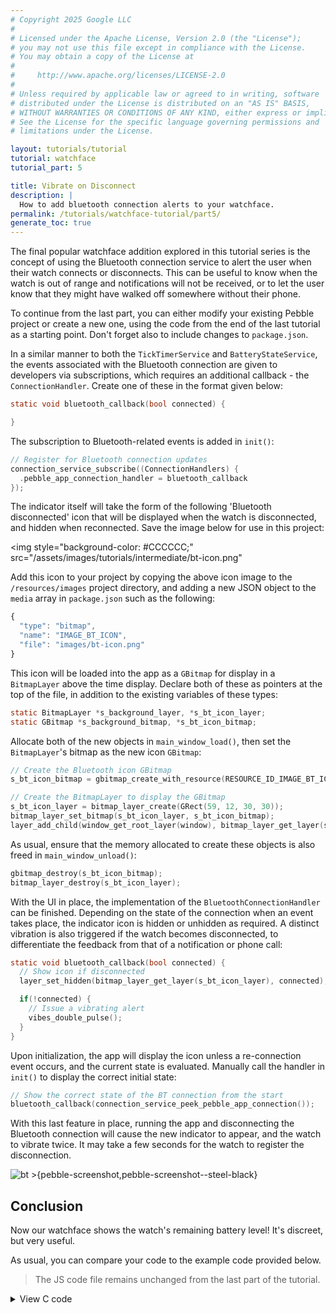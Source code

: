 ```yaml
---
# Copyright 2025 Google LLC
#
# Licensed under the Apache License, Version 2.0 (the "License");
# you may not use this file except in compliance with the License.
# You may obtain a copy of the License at
#
#     http://www.apache.org/licenses/LICENSE-2.0
#
# Unless required by applicable law or agreed to in writing, software
# distributed under the License is distributed on an "AS IS" BASIS,
# WITHOUT WARRANTIES OR CONDITIONS OF ANY KIND, either express or implied.
# See the License for the specific language governing permissions and
# limitations under the License.

layout: tutorials/tutorial
tutorial: watchface
tutorial_part: 5

title: Vibrate on Disconnect
description: |
  How to add bluetooth connection alerts to your watchface.
permalink: /tutorials/watchface-tutorial/part5/
generate_toc: true
---
```


The final popular watchface addition explored in this tutorial series
is the concept of using the Bluetooth connection service to alert the user
when their watch connects or disconnects. This can be useful to know when the
watch is out of range and notifications will not be received, or to let the user
know that they might have walked off somewhere without their phone.

To continue from the last part, you can either modify your existing Pebble
project or create a new one, using the code from the end of the last tutorial
as a starting point. Don't forget also to include changes to `package.json`.

In a similar manner to both the ``TickTimerService`` and
``BatteryStateService``, the events associated with the Bluetooth connection are
given to developers via subscriptions, which requires an additional callback -
the ``ConnectionHandler``. Create one of these in the format given below:

```c
static void bluetooth_callback(bool connected) {

}
```

The subscription to Bluetooth-related events is added in `init()`:

```c
// Register for Bluetooth connection updates
connection_service_subscribe((ConnectionHandlers) {
  .pebble_app_connection_handler = bluetooth_callback
});
```

The indicator itself will take the form of the following 'Bluetooth
disconnected' icon that will be displayed when the watch is disconnected, and
hidden when reconnected. Save the image below for use in this project:

<img style="background-color: #CCCCCC;" src="/assets/images/tutorials/intermediate/bt-icon.png"</img>

Add this icon to your project by copying the above icon image to the
`/resources/images` project directory, and adding a new JSON object to the
`media` array in `package.json` such as the following:

```js
{
  "type": "bitmap",
  "name": "IMAGE_BT_ICON",
  "file": "images/bt-icon.png"
}
```

This icon will be loaded into the app as a ``GBitmap`` for display in a
``BitmapLayer`` above the time display. Declare both of these as pointers at the
top of the file, in addition to the existing variables of these types:

```c
static BitmapLayer *s_background_layer, *s_bt_icon_layer;
static GBitmap *s_background_bitmap, *s_bt_icon_bitmap;
```

Allocate both of the new objects in `main_window_load()`, then set the
``BitmapLayer``'s bitmap as the new icon ``GBitmap``:

```c
// Create the Bluetooth icon GBitmap
s_bt_icon_bitmap = gbitmap_create_with_resource(RESOURCE_ID_IMAGE_BT_ICON);

// Create the BitmapLayer to display the GBitmap
s_bt_icon_layer = bitmap_layer_create(GRect(59, 12, 30, 30));
bitmap_layer_set_bitmap(s_bt_icon_layer, s_bt_icon_bitmap);
layer_add_child(window_get_root_layer(window), bitmap_layer_get_layer(s_bt_icon_layer));
```

As usual, ensure that the memory allocated to create these objects is also freed
in `main_window_unload()`:

```c
gbitmap_destroy(s_bt_icon_bitmap);
bitmap_layer_destroy(s_bt_icon_layer);
```

With the UI in place, the implementation of the ``BluetoothConnectionHandler``
can be finished. Depending on the state of the connection when an event takes
place, the indicator icon is hidden or unhidden as required. A distinct
vibration is also triggered if the watch becomes disconnected, to differentiate
the feedback from that of a notification or phone call:

```c
static void bluetooth_callback(bool connected) {
  // Show icon if disconnected
  layer_set_hidden(bitmap_layer_get_layer(s_bt_icon_layer), connected);

  if(!connected) {
    // Issue a vibrating alert
    vibes_double_pulse();
  }
}
```

Upon initialization, the app will display the icon unless a re-connection event
occurs, and the current state is evaluated. Manually call the handler in
`init()` to display the correct initial state:

```c
// Show the correct state of the BT connection from the start
bluetooth_callback(connection_service_peek_pebble_app_connection());
```

With this last feature in place, running the app and disconnecting the Bluetooth
connection will cause the new indicator to appear, and the watch to vibrate
twice. It may take a few seconds for the watch to register the disconnection.

![bt >{pebble-screenshot,pebble-screenshot--steel-black}](/images/tutorials/intermediate/bt.png)


## Conclusion

Now our watchface shows the watch's remaining battery level! It's discreet,
but very useful.

As usual, you can compare your code to the example code provided below.

> The JS code file remains unchanged from the last part of the tutorial.

<details>
<summary>View C code</summary>
{% markdown %}
```c
#include <pebble.h>

static Window *s_main_window;
static TextLayer *s_time_layer;
static BitmapLayer *s_background_layer, *s_bt_icon_layer;
static TextLayer *s_weather_layer;
static Layer *s_battery_layer;

static GFont s_time_font;
static GFont s_weather_font;
static GBitmap *s_background_bitmap, *s_bt_icon_bitmap;

static int s_battery_level;

static void update_time() {
  // Get a tm structure
  time_t temp = time(NULL);
  struct tm *tick_time = localtime(&temp);

  // Write the current hours and minutes into a buffer
  static char s_buffer[8];
  strftime(s_buffer, sizeof(s_buffer), clock_is_24h_style() ?
                                          "%H:%M" : "%I:%M", tick_time);

  // Display this time on the TextLayer
  text_layer_set_text(s_time_layer, s_buffer);
}

static void battery_update_proc(Layer *layer, GContext *ctx) {
  GRect bounds = layer_get_bounds(layer);

  // Find the width of the bar (total width = 114px)
  int width = (s_battery_level * 114) / 100;

  // Draw the background
  graphics_context_set_fill_color(ctx, GColorBlack);
  graphics_fill_rect(ctx, bounds, 0, GCornerNone);

  // Draw the bar
  graphics_context_set_fill_color(ctx, GColorWhite);
  graphics_fill_rect(ctx, GRect(0, 0, width, bounds.size.h), 0, GCornerNone);
}

static void main_window_load(Window *window) {
  // Get information about the Window
  Layer *window_layer = window_get_root_layer(window);
  GRect bounds = layer_get_bounds(window_layer);

  // Create GBitmap
  s_background_bitmap = gbitmap_create_with_resource(RESOURCE_ID_IMAGE_BACKGROUND);

  // Create BitmapLayer to display the GBitmap
  s_background_layer = bitmap_layer_create(bounds);
  bitmap_layer_set_bitmap(s_background_layer, s_background_bitmap);
  layer_add_child(window_layer, bitmap_layer_get_layer(s_background_layer));

  // Create GFont
  s_time_font = fonts_load_custom_font(resource_get_handle(RESOURCE_ID_FONT_PERFECT_DOS_48));

  // Create the TextLayer with specific bounds
  s_time_layer = text_layer_create(
      GRect(0, PBL_IF_ROUND_ELSE(58, 52), bounds.size.w, 50));
  text_layer_set_background_color(s_time_layer, GColorClear);
  text_layer_set_text_color(s_time_layer, GColorBlack);
  text_layer_set_text(s_time_layer, "00:00");
  text_layer_set_font(s_time_layer, fonts_get_system_font(FONT_KEY_BITHAM_42_BOLD));
  text_layer_set_text_alignment(s_time_layer, GTextAlignmentCenter);
  text_layer_set_font(s_time_layer, s_time_font);
  layer_add_child(window_layer, text_layer_get_layer(s_time_layer));

  // Create weather Layer
  s_weather_layer = text_layer_create(
      GRect(0, PBL_IF_ROUND_ELSE(125, 120), bounds.size.w, 25));
  text_layer_set_background_color(s_weather_layer, GColorClear);
  text_layer_set_text_color(s_weather_layer, GColorWhite);
  text_layer_set_text_alignment(s_weather_layer, GTextAlignmentCenter);
  text_layer_set_text(s_weather_layer, "Loading...");

  // Create second custom font, apply it and add to Window
  s_weather_font = fonts_load_custom_font(resource_get_handle(RESOURCE_ID_FONT_PERFECT_DOS_20));
  text_layer_set_font(s_weather_layer, s_weather_font);
  layer_add_child(window_get_root_layer(window), text_layer_get_layer(s_weather_layer));

  // Create battery meter Layer
  s_battery_layer = layer_create(GRect(14, 53, 115, 2));
  layer_set_update_proc(s_battery_layer, battery_update_proc);
  layer_add_child(window_get_root_layer(window), s_battery_layer);

  // Create the Bluetooth icon GBitmap
  s_bt_icon_bitmap = gbitmap_create_with_resource(RESOURCE_ID_IMAGE_BT_ICON);

  // Create the BitmapLayer to display the GBitmap
  s_bt_icon_layer = bitmap_layer_create(GRect(59, 12, 30, 30));
  bitmap_layer_set_bitmap(s_bt_icon_layer, s_bt_icon_bitmap);
  layer_add_child(window_get_root_layer(window), bitmap_layer_get_layer(s_bt_icon_layer));
}

static void main_window_unload(Window *window) {
  text_layer_destroy(s_time_layer);
  bitmap_layer_destroy(s_background_layer);
  bitmap_layer_destroy(s_bt_icon_layer);
  text_layer_destroy(s_weather_layer);
  layer_destroy(s_battery_layer);

  fonts_unload_custom_font(s_weather_font);
  fonts_unload_custom_font(s_time_font);

  gbitmap_destroy(s_background_bitmap);
  gbitmap_destroy(s_bt_icon_bitmap);
}

static void tick_handler(struct tm *tick_time, TimeUnits units_changed) {
  update_time();

  // Get weather update every 30 minutes
  if (tick_time->tm_min % 30 == 0) {
    // Begin dictionary
    DictionaryIterator *iter;
    app_message_outbox_begin(&iter);

    // Add a key-value pair
    dict_write_uint8(iter, 0, 0);

    // Send the message!
    app_message_outbox_send();
  }
}

static void battery_callback(BatteryChargeState state) {
  // Record the new battery level
  s_battery_level = state.charge_percent;

  // Update meter
  layer_mark_dirty(s_battery_layer);
}

static void bluetooth_callback(bool connected) {
  // Show icon if disconnected
  layer_set_hidden(bitmap_layer_get_layer(s_bt_icon_layer), connected);

  if(!connected) {
    // Issue a vibrating alert
    vibes_double_pulse();
  }
}

static void inbox_received_callback(DictionaryIterator *iterator, void *context) {
  // Store incoming information
  static char temperature_buffer[8];
  static char conditions_buffer[32];
  static char weather_layer_buffer[32];

  // Read tuples for data
  Tuple *temp_tuple = dict_find(iterator, MESSAGE_KEY_TEMPERATURE);
  Tuple *conditions_tuple = dict_find(iterator, MESSAGE_KEY_CONDITIONS);

  // If all data is available, use it
  if (temp_tuple && conditions_tuple) {
    snprintf(temperature_buffer, sizeof(temperature_buffer), "%dC", (int)temp_tuple->value->int32);
    snprintf(conditions_buffer, sizeof(conditions_buffer), "%s", conditions_tuple->value->cstring);
  }

  // Assemble full string and display
  snprintf(weather_layer_buffer, sizeof(weather_layer_buffer), "%s, %s", temperature_buffer, conditions_buffer);
  text_layer_set_text(s_weather_layer, weather_layer_buffer);
}

static void inbox_dropped_callback(AppMessageResult reason, void *context) {
  APP_LOG(APP_LOG_LEVEL_ERROR, "Message dropped!");
}

static void outbox_failed_callback(DictionaryIterator *iterator, AppMessageResult reason, void *context) {
  APP_LOG(APP_LOG_LEVEL_ERROR, "Outbox send failed!");
}

static void outbox_sent_callback(DictionaryIterator *iterator, void *context) {
  APP_LOG(APP_LOG_LEVEL_INFO, "Outbox send success!");
}

static void init() {
  s_main_window = window_create();
  window_set_background_color(s_main_window, GColorBlack);
  window_set_window_handlers(s_main_window, (WindowHandlers) {
    .load = main_window_load,
    .unload = main_window_unload
  });
  window_stack_push(s_main_window, true);

  tick_timer_service_subscribe(MINUTE_UNIT, tick_handler);
  update_time();

  // Register callbacks
  app_message_register_inbox_received(inbox_received_callback);
  app_message_register_inbox_dropped(inbox_dropped_callback);
  app_message_register_outbox_failed(outbox_failed_callback);
  app_message_register_outbox_sent(outbox_sent_callback);

  // Open AppMessage
  const int inbox_size = 256;
  const int outbox_size = 128;
  app_message_open(inbox_size, outbox_size);

  // Register for battery level updates
  battery_state_service_subscribe(battery_callback);
  battery_callback(battery_state_service_peek());

  // Register for Bluetooth connection updates
  connection_service_subscribe((ConnectionHandlers) {
    .pebble_app_connection_handler = bluetooth_callback
  });

  // Show the correct state of the BT connection from the start
  bluetooth_callback(connection_service_peek_pebble_app_connection());
}

static void deinit() {
  window_destroy(s_main_window);
}

int main(void) {
  init();
  app_event_loop();
  deinit();
}
```
{% endmarkdown %}
</details>
